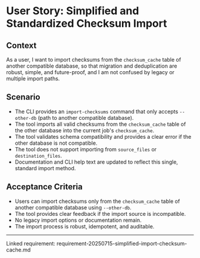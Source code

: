 # User Story: Simplified and Standardized Checksum Import

## Context
As a user, I want to import checksums from the `checksum_cache` table of another compatible database, so that migration and deduplication are robust, simple, and future-proof, and I am not confused by legacy or multiple import paths.

## Scenario
- The CLI provides an `import-checksums` command that only accepts `--other-db` (path to another compatible database).
- The tool imports all valid checksums from the `checksum_cache` table of the other database into the current job's `checksum_cache`.
- The tool validates schema compatibility and provides a clear error if the other database is not compatible.
- The tool does not support importing from `source_files` or `destination_files`.
- Documentation and CLI help text are updated to reflect this single, standard import method.

## Acceptance Criteria
- Users can import checksums only from the `checksum_cache` table of another compatible database using `--other-db`.
- The tool provides clear feedback if the import source is incompatible.
- No legacy import options or documentation remain.
- The import process is robust, idempotent, and auditable.

---

Linked requirement: requirement-20250715-simplified-import-checksum-cache.md
